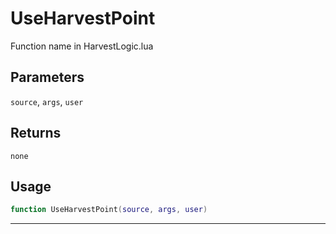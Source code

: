 # UseHarvestPoint
Function name in HarvestLogic.lua
## Parameters
`source`, `args`, `user`
## Returns
`none`
## Usage
```lua
function UseHarvestPoint(source, args, user)
```
---
